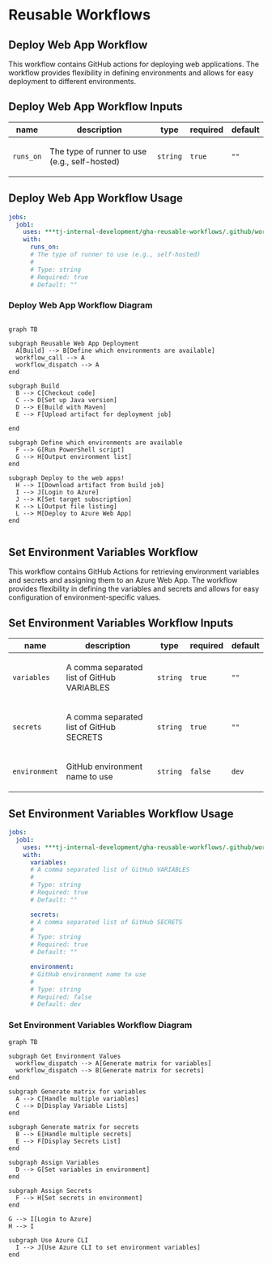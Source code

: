 # Reusable Workflows

## Deploy Web App Workflow

This workflow contains GitHub actions for deploying web applications. The workflow provides flexibility in defining environments and allows for easy deployment to different environments.

## Deploy Web App Workflow Inputs

| name | description | type | required | default |
| --- | --- | --- | --- | --- |
| `runs_on` | <p>The type of runner to use (e.g., self-hosted)</p> | `string` | `true` | `""` |

## Deploy Web App Workflow Usage

```yaml
jobs:
  job1:
    uses: ***tj-internal-development/gha-reusable-workflows/.github/workflows/deploy-webapp.yml@main
    with:
      runs_on:
      # The type of runner to use (e.g., self-hosted)
      #
      # Type: string
      # Required: true
      # Default: ""
```

### Deploy Web App Workflow Diagram

```mermaid

graph TB  
  
subgraph Reusable Web App Deployment  
  A[Build] --> B[Define which environments are available]  
  workflow_call --> A  
  workflow_dispatch --> A  
end  
  
subgraph Build  
  B --> C[Checkout code]  
  C --> D[Set up Java version]  
  D --> E[Build with Maven]  
  E --> F[Upload artifact for deployment job]  

end  
  
subgraph Define which environments are available  
  F --> G[Run PowerShell script]  
  G --> H[Output environment list]  
end  
  
subgraph Deploy to the web apps!  
  H --> I[Download artifact from build job]  
  I --> J[Login to Azure]  
  J --> K[Set target subscription]  
  K --> L[Output file listing]  
  L --> M[Deploy to Azure Web App]  
end  


```

## Set Environment Variables Workflow

This workflow contains GitHub Actions for retrieving environment variables and secrets and assigning them to an Azure Web App. The workflow provides flexibility in defining the variables and secrets and allows for easy configuration of environment-specific values.

## Set Environment Variables Workflow Inputs 

| name | description | type | required | default |
| --- | --- | --- | --- | --- |
| `variables` | <p>A comma separated list of GitHub VARIABLES</p> | `string` | `true` | `""` |
| `secrets` | <p>A comma separated list of GitHub SECRETS</p> | `string` | `true` | `""` |
| `environment` | <p>GitHub environment name to use</p> | `string` | `false` | `dev` |

## Set Environment Variables Workflow Usage

```yaml
jobs:
  job1:
    uses: ***tj-internal-development/gha-reusable-workflows/.github/workflows/set-env-vars.yml@main
    with:
      variables:
      # A comma separated list of GitHub VARIABLES
      #
      # Type: string
      # Required: true
      # Default: ""

      secrets:
      # A comma separated list of GitHub SECRETS
      #
      # Type: string
      # Required: true
      # Default: ""

      environment:
      # GitHub environment name to use
      #
      # Type: string
      # Required: false
      # Default: dev
```

### Set Environment Variables Workflow Diagram

```mermaid
graph TB  
  
subgraph Get Environment Values  
  workflow_dispatch --> A[Generate matrix for variables]  
  workflow_dispatch --> B[Generate matrix for secrets]  
end  
  
subgraph Generate matrix for variables  
  A --> C[Handle multiple variables]  
  C --> D[Display Variable Lists]  
end  
  
subgraph Generate matrix for secrets  
  B --> E[Handle multiple secrets]  
  E --> F[Display Secrets List]  
end  
  
subgraph Assign Variables  
  D --> G[Set variables in environment]  
end  
  
subgraph Assign Secrets  
  F --> H[Set secrets in environment]  
end  
  
G --> I[Login to Azure]  
H --> I  
  
subgraph Use Azure CLI  
  I --> J[Use Azure CLI to set environment variables]  
end  

```
